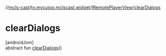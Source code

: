//[mcls-cast](../../../index.md)/[tv.mycujoo.mclscast.widget](../index.md)/[IRemotePlayerView](index.md)/[clearDialogs](clear-dialogs.md)

# clearDialogs

[androidJvm]\
abstract fun [clearDialogs](clear-dialogs.md)()
